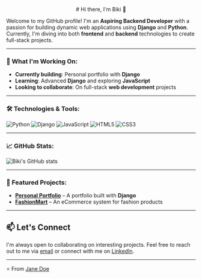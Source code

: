 <p align="center">
  # Hi there, I'm Biki 👋
</p>

Welcome to my GitHub profile! I'm an **Aspiring Backend Developer** with a passion for building dynamic web applications using **Django** and **Python**. Currently, I'm diving into both **frontend** and **backend** technologies to create full-stack projects.

---

### 🚀 What I'm Working On:
- **Currently building**: Personal portfolio with **Django**  
- **Learning**: Advanced **Django** and exploring **JavaScript**  
- **Looking to collaborate**: On full-stack **web development** projects

---

### 🛠️ Technologies & Tools:
![Python](https://img.shields.io/badge/Python-3776AB?style=for-the-badge&logo=python&logoColor=white)
![Django](https://img.shields.io/badge/Django-092E20?style=for-the-badge&logo=django&logoColor=white)
![JavaScript](https://img.shields.io/badge/JavaScript-F7DF1E?style=for-the-badge&logo=javascript&logoColor=black)
![HTML5](https://img.shields.io/badge/HTML5-E34F26?style=for-the-badge&logo=html5&logoColor=white)
![CSS3](https://img.shields.io/badge/CSS3-1572B6?style=for-the-badge&logo=css3&logoColor=white)

---

### 📈 GitHub Stats:
![Biki's GitHub stats](https://github-readme-stats.vercel.app/api?username=iambiki-git&show_icons=true&theme=radical)

---

### 🌟 Featured Projects:
- **[Personal Portfolio](https://github.com/iambiki-git/portfolio)** – A portfolio built with **Django**  
- **[FashionMart](https://github.com/iambiki-git/eCommerce)** – An eCommerce system for fashion products

---

## 📫 Let's Connect
I'm always open to collaborating on interesting projects. Feel free to reach out to me via [email](mailto:jane.doe@example.com) or connect with me on [LinkedIn](https://www.linkedin.com/in/jane-doe/).

---

⭐️ From [Jane Doe](https://github.com/jane-doe)
